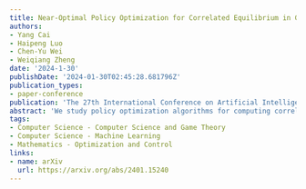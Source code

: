 ```yaml
---
title: Near-Optimal Policy Optimization for Correlated Equilibrium in General-Sum Markov Games
authors:
- Yang Cai
- Haipeng Luo
- Chen-Yu Wei
- Weiqiang Zheng
date: '2024-1-30'
publishDate: '2024-01-30T02:45:28.681796Z'
publication_types:
- paper-conference
publication: 'The 27th International Conference on Artificial Intelligence and Statistics (AISTATS), **Oral Presentation**'
abstract: 'We study policy optimization algorithms for computing correlated equilibria in multi-player general-sum Markov Games. Previous results achieve {{< math >}}$\tilde{O}(T^{-1/2})${{< /math >}} convergence rate to a correlated equilibrium and an accelerated {{< math >}}$\tilde{O}(T^{-3/4})${{< /math >}} convergence rate to the weaker notion of coarse correlated equilibrium. In this paper, we improve both results significantly by providing an uncoupled policy optimization algorithm that attains a near-optimal {{< math >}}$\tilde{O}(T^{-1})${{< /math >}} convergence rate for computing a correlated equilibrium. Our algorithm is constructed by combining two main elements (i) smooth value updates and (ii) the \emph{optimistic-follow-the-regularized-leader} algorithm with the log barrier regularizer.' 
tags:
- Computer Science - Computer Science and Game Theory
- Computer Science - Machine Learning
- Mathematics - Optimization and Control
links:
- name: arXiv
  url: https://arxiv.org/abs/2401.15240
---
```

